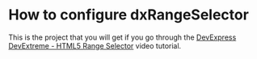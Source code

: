 # How to configure dxRangeSelector


This is the project that you will get if you go through the <a href="http://www.youtube.com/watch?v=nZrTpA1qe4E&index=28&list=PL8h4jt35t1wjGvgflbHEH_e3b23AA30-z">DevExpress DevExtreme - HTML5 Range Selector</a> video tutorial.

<br/>


